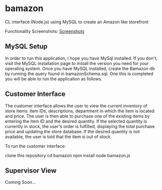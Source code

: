 # bamazon
CL interface (Node.js) using MySQL to create an Amazon like storefront


Functionality Screenshots:
[Screenshots](https://docs.google.com/document/d/14hPaohyDLcjh0z9e_VrXLkuoZulS1o8QTsMoVAn945c/edit?usp=sharing)

## MySQL Setup

In order to run this application, I hope you have MySql installed. If you don't, visit the MySQL installation page to install the version you need for your operating system. Once you have MySQL installed, create the Bamazon db by running the query found in bamazonSchema.sql. One this is completed you will be able to run the application as follows. 

## Customer Interface

The customer interface allows the user to view the current inventory of store items: item IDs, descriptions, department in which the item is located and price. The user is then able to purchase one of the existing items by entering the item ID and the desired quantity. If the selected quantity is currently in stock, the user's order is fulfilled, displaying the total purchase price and updating the store database. If the desired quantity is not available, the user is told that the item is out of stock.

To run the customer interface:

clone this repository
cd bamazon
npm install
node bamazon.js

## Supervisor View

Coming Soon...
